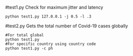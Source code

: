 #test1.py
Check for maximum jitter and latency
```
python test1.py 127.0.0.1 -j 0.5 -l .3
```

#test2.py
Gets the total number of Covid-19 cases globally
```
#For total global
python test1.py
#For specific country using country code
python test1.py -c ph
```